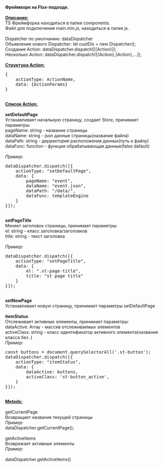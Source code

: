 <b>Фреймворк на Flux-подходе.</b><br>
<br>
<b><u>Описание:</u></b><br>
TS Фреймфорка находиться в папке components.<br>
Файл для подключения main.min.js, находиться в папке js.<br>
<br>
Dispatcher по умолчанию: dataDispatcher<br>
Объявление нового Dispatcher: let custDis = new Dispatcher();<br>
Создание Action: dataDispatcher.dispatch([{Action}]);<br>
Несколько Action: dataDispatcher.dispatch([{Action},{Action},...]);<br>
<br>
<b><u>Структура Action:</u></b><br>

<pre>
{
    actionType: ActionName,
    data: {ActionParams}
}
</pre>
<br>
<b><u>Список Action:</u></b><br>
<br>
<b>setDefaultPage</b><br>
Устанавливает начальную страницу, создает Store, принимает параметры:<br>
pageName: string   - название страницы<br>
dataName: string   - json данные страницы(название файла)<br>
dataPath: string   - дирректория расположения данных(путь к файлу)<br>
dataFunc: function - функция обрабатывающая данные(false dafault)<br>
<br>
<i>Пример:</i><br>
<pre>
dataDispatcher.dispatch([{
    actionType: "setDefaultPage",
    data: {
        pageName: "event",
        dataName: "event.json",
        dataPath: "/data/",
        dataFunc: templateEngine
    }
}]);
</pre>
<br>
<b>setPageTitle</b><br>
Меняет заголовок страницы, принимает параметры:<br>
el: string    - класс заголовка/заголовков<br>
title: string - текст заголовка<br>
<br>
<i>Пример:</i><br>
<pre>
dataDispatcher.dispatch([{
    actionType: "setPageTitle",
    data: {
        el: ".st-page-title",
        title: "st page title"
    }
}]);
</pre>
<br>
<b>setNewPage</b><br>
Устанавливает новую страницу, принимает параметры setDefaultPage<br>
<br>
<b>itemStatus</b><br>
Отслеживает активные элементы, принимает параметры:<br>
dataActive: Array<HTMLElement> - массив отслеживаемых элементов<br>
activeClass: string            - класс идентификатор активного элемента(название класса без .)<br>
<i>Пример:</i><br>
<pre>
const buttons = document.querySelectorAll('.st-button');
dataDispatcher.dispatch([{
    actionType: "itemStatus",
    data: {
        dataActive: buttons,
        activeClass: 'st-button_active',
    }
}]);
</pre>
<br>
<b><u>Metods:</u></b><br>
<br>
getCurrentPage<br>
Возвращает название текущей страницы<br>
<i>Пример:</i><br>
dataDispatcher.getCurrentPage();<br>
<br>
getActiveItems<br>
Возвражает активные элементы<br>
<i>Пример:</i><br><br>
dataDispatcher.getActiveItems()<br>

